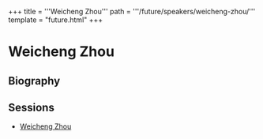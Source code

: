 +++
title = '''Weicheng Zhou'''
path = '''/future/speakers/weicheng-zhou/'''
template = "future.html"
+++

<h1>Weicheng Zhou</h1>
<h2>Biography</h2>
<p></p>
<h2>Sessions</h2>
<ul><li><a href="/future/sessions/weicheng-zhou/">Weicheng Zhou</a></li>

